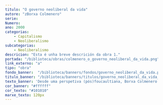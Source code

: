 ```yaml
---
titulo: "O governo neoliberal da vida"
autore: "zBorxa Colmenero"
serie:
Numero:
ano: 2000
categorias:
    - Capitalismo
    - Neoliberalismo
subcategorias:
    - Neoliberalismo
descricion: "Esta é unha breve descrición da obra 1."
portada: "/biblioteca/obras/colmenero_o_governo_neoliberal_da_vida.png" 
link_externo: "a"
tipo: "obra"
fondo_banner:  "/biblioteca/banners/fondos/governo_neoliberal_da_vida.png"
titulo_banner: "/biblioteca/banners/titulos/governo_neoliberal_da_vida_t.png"
texto_banner: 'Desde uma perspetiva (pós)foucaultiana, Borxa Colmenero analisa o neoliberalismo como uma "arte de governo" que vai além do espontáneo, convertendo-se numa política que regula a gestão social. Neste marco, os individuos pasam de ser os sujeitos pasivos da sociedade fabril a autogestores responsáveis das suas próprias capacidades e recursos, orientados ao seu desenvolvemento na complexa rede contemporánea.'
cor_banner: "#ffffff"
cor_texto: "#101010"
marxe_texto: 120px
---
```

